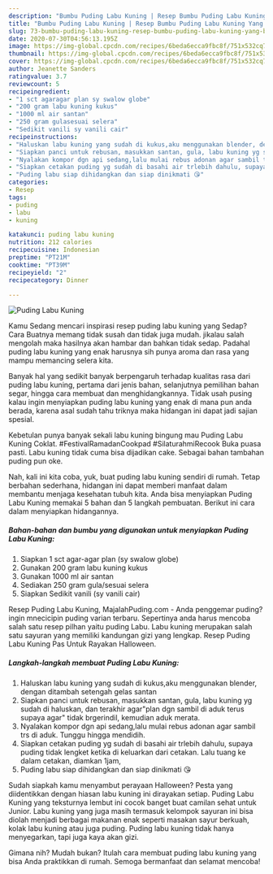 ```yaml
---
description: "Bumbu Puding Labu Kuning | Resep Bumbu Puding Labu Kuning Yang Bisa Manjain Lidah"
title: "Bumbu Puding Labu Kuning | Resep Bumbu Puding Labu Kuning Yang Bisa Manjain Lidah"
slug: 73-bumbu-puding-labu-kuning-resep-bumbu-puding-labu-kuning-yang-bisa-manjain-lidah
date: 2020-07-30T04:56:13.195Z
image: https://img-global.cpcdn.com/recipes/6beda6ecca9fbc8f/751x532cq70/puding-labu-kuning-foto-resep-utama.jpg
thumbnail: https://img-global.cpcdn.com/recipes/6beda6ecca9fbc8f/751x532cq70/puding-labu-kuning-foto-resep-utama.jpg
cover: https://img-global.cpcdn.com/recipes/6beda6ecca9fbc8f/751x532cq70/puding-labu-kuning-foto-resep-utama.jpg
author: Jeanette Sanders
ratingvalue: 3.7
reviewcount: 5
recipeingredient:
- "1 sct agaragar plan sy swalow globe"
- "200 gram labu kuning kukus"
- "1000 ml air santan"
- "250 gram gulasesuai selera"
- "Sedikit vanili sy vanili cair"
recipeinstructions:
- "Haluskan labu kuning yang sudah di kukus,aku menggunakan blender, dengan ditambah setengah gelas santan"
- "Siapkan panci untuk rebusan, masukkan santan, gula, labu kuning yg sudah di haluskan, dan terakhir agar&#34;plan dgn sambil di aduk terus supaya agar&#34; tidak brgerindil, kemudian aduk merata."
- "Nyalakan kompor dgn api sedang,lalu mulai rebus adonan agar sambil trs di aduk. Tunggu hingga mendidih."
- "Siapkan cetakan puding yg sudah di basahi air trlebih dahulu, supaya puding tidak lengket ketika di keluarkan dari cetakan. Lalu tuang ke dalam cetakan, diamkan 1jam,"
- "Puding labu siap dihidangkan dan siap dinikmati 😘"
categories:
- Resep
tags:
- puding
- labu
- kuning

katakunci: puding labu kuning 
nutrition: 212 calories
recipecuisine: Indonesian
preptime: "PT21M"
cooktime: "PT39M"
recipeyield: "2"
recipecategory: Dinner

---
```



![Puding Labu Kuning](https://img-global.cpcdn.com/recipes/6beda6ecca9fbc8f/751x532cq70/puding-labu-kuning-foto-resep-utama.jpg)

Kamu Sedang mencari inspirasi resep puding labu kuning yang Sedap? Cara Buatnya memang tidak susah dan tidak juga mudah. jikalau salah mengolah maka hasilnya akan hambar dan bahkan tidak sedap. Padahal puding labu kuning yang enak harusnya sih punya aroma dan rasa yang mampu memancing selera kita.

Banyak hal yang sedikit banyak berpengaruh terhadap kualitas rasa dari puding labu kuning, pertama dari jenis bahan, selanjutnya pemilihan bahan segar, hingga cara membuat dan menghidangkannya. Tidak usah pusing kalau ingin menyiapkan puding labu kuning yang enak di mana pun anda berada, karena asal sudah tahu triknya maka hidangan ini dapat jadi sajian spesial.

Kebetulan punya banyak sekali labu kuning bingung mau Puding Labu Kuning Coklat. #FestivalRamadanCookpad #SilaturahmiRecook Buka puasa pasti. Labu kuning tidak cuma bisa dijadikan cake. Sebagai bahan tambahan puding pun oke.


Nah, kali ini kita coba, yuk, buat puding labu kuning sendiri di rumah. Tetap berbahan sederhana, hidangan ini dapat memberi manfaat dalam membantu menjaga kesehatan tubuh kita. Anda bisa menyiapkan Puding Labu Kuning memakai 5 bahan dan 5 langkah pembuatan. Berikut ini cara dalam menyiapkan hidangannya.

<!--inarticleads1-->

##### Bahan-bahan dan bumbu yang digunakan untuk menyiapkan Puding Labu Kuning:

1. Siapkan 1 sct agar-agar plan (sy swalow globe)
1. Gunakan 200 gram labu kuning kukus
1. Gunakan 1000 ml air santan
1. Sediakan 250 gram gula/sesuai selera
1. Siapkan Sedikit vanili (sy vanili cair)


Resep Puding Labu Kuning, MajalahPuding.com - Anda penggemar puding? ingin mnecicipin puding varian terbaru. Sepertinya anda harus mencoba salah satu resep pilhan yaitu puding Labu. Labu kuning merupakan salah satu sayuran yang memiliki kandungan gizi yang lengkap. Resep Puding Labu Kuning Pas Untuk Rayakan Halloween. 

<!--inarticleads2-->

##### Langkah-langkah membuat Puding Labu Kuning:

1. Haluskan labu kuning yang sudah di kukus,aku menggunakan blender, dengan ditambah setengah gelas santan
1. Siapkan panci untuk rebusan, masukkan santan, gula, labu kuning yg sudah di haluskan, dan terakhir agar&#34;plan dgn sambil di aduk terus supaya agar&#34; tidak brgerindil, kemudian aduk merata.
1. Nyalakan kompor dgn api sedang,lalu mulai rebus adonan agar sambil trs di aduk. Tunggu hingga mendidih.
1. Siapkan cetakan puding yg sudah di basahi air trlebih dahulu, supaya puding tidak lengket ketika di keluarkan dari cetakan. Lalu tuang ke dalam cetakan, diamkan 1jam,
1. Puding labu siap dihidangkan dan siap dinikmati 😘


Sudah siapkah kamu menyambut perayaan Halloween? Pesta yang diidentikkan dengan hiasan labu kuning ini dirayakan setiap. Puding Labu Kuning yang teksturnya lembut ini cocok banget buat camilan sehat untuk Junior. Labu kuning yang juga masih termasuk kelompok sayuran ini bisa diolah menjadi berbagai makanan enak seperti masakan sayur berkuah, kolak labu kuning atau juga puding. Puding labu kuning tidak hanya menyegarkan, tapi juga kaya akan gizi. 

Gimana nih? Mudah bukan? Itulah cara membuat puding labu kuning yang bisa Anda praktikkan di rumah. Semoga bermanfaat dan selamat mencoba!
